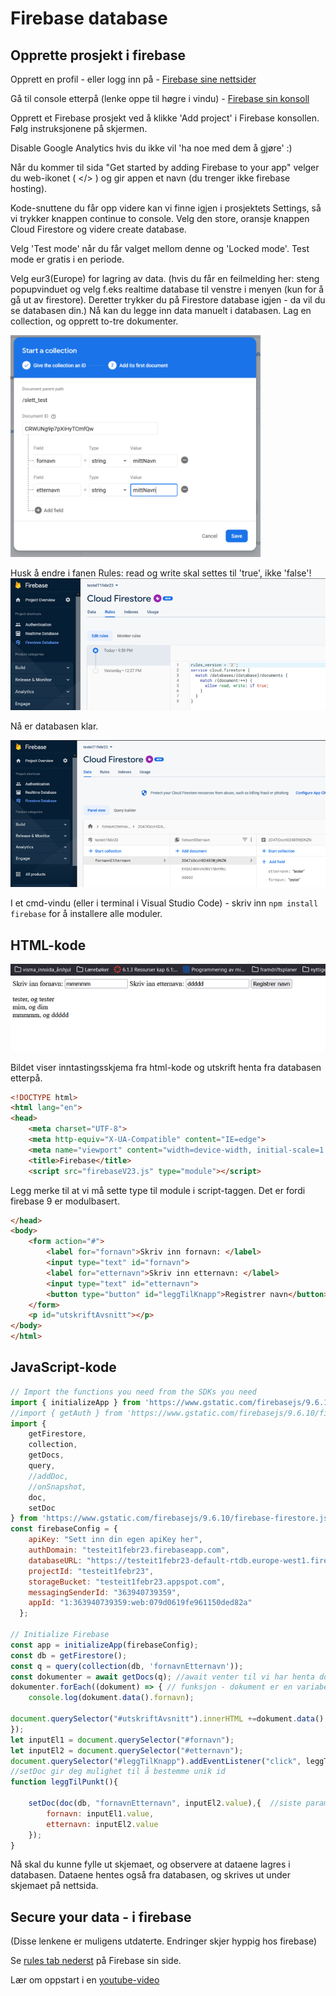 # Firebase database

## Opprette prosjekt i firebase
Opprett en profil - eller logg inn på - [Firebase sine nettsider](https://firebase.google.com)


Gå til console etterpå (lenke oppe til høgre i vindu) - [Firebase sin konsoll](https://console.firebase.google.com)


Opprett et Firebase prosjekt ved å klikke 'Add project' i Firebase konsollen. Følg instruksjonene på skjermen.  

Disable Google Analytics hvis du ikke vil 'ha noe med dem å gjøre' :)

Når du kommer til sida "Get started by adding Firebase to your app" velger du web-ikonet ( </> ) og gir appen et navn (du trenger ikke firebase hosting).

Kode-snuttene du får opp videre kan vi finne igjen i prosjektets Settings, så vi trykker knappen continue to console.
Velg den store, oransje knappen Cloud Firestore og videre create database. 

Velg 'Test mode' når du får valget mellom denne og 'Locked mode'. Test mode er gratis i en periode.

Velg eur3(Europe) for lagring av data.
(hvis du får en feilmelding her: steng popupvinduet og velg f.eks realtime database til venstre i menyen (kun for å gå ut av firestore). Deretter trykker du på Firestore database igjen - da vil du se databasen din.)
Nå kan du legge inn data manuelt i databasen. Lag en collection, og opprett to-tre dokumenter. 

<img src="Skjermbilde_felt_value.PNG" alt="legg inn noen poster i collection" width="400">

[comment]: <> (ved å legge inn bilde som html kan jeg sette bredde og høyde på bildet)


Husk å endre i fanen Rules: read og write skal settes til 'true', ikke 'false'!
![skjermdump av rules i settings](Bilde3_endre_rules.png "Endre til true for read og write")

Nå er databasen klar.

![skjermdump av collection og documents](Bilde1_prosjekt_collection_felt_value.png "Databasen er klar")

I et cmd-vindu (eller i terminal i Visual Studio Code) - skriv inn `npm install firebase` for å installere alle moduler. 


## HTML-kode
![skjermdump av ferdig skjema og henta info - i nettleser](Bilde2_skjermdump_skjema_html.png "Skjema og utskrift fra databasen")

Bildet viser inntastingsskjema fra html-kode og utskrift henta fra databasen etterpå.


```html
<!DOCTYPE html>
<html lang="en">
<head>
    <meta charset="UTF-8">
    <meta http-equiv="X-UA-Compatible" content="IE=edge">
    <meta name="viewport" content="width=device-width, initial-scale=1.0">
    <title>Firebase</title>
    <script src="firebaseV23.js" type="module"></script>
```
Legg merke til at vi må sette type til module i script-taggen. Det er fordi firebase 9 er modulbasert. 
```html
</head>
<body>
    <form action="#">
        <label for="fornavn">Skriv inn fornavn: </label>
        <input type="text" id="fornavn">
        <label for="etternavn">Skriv inn etternavn: </label>
        <input type="text" id="etternavn">
        <button type="button" id="leggTilKnapp">Registrer navn</button>
    </form>
    <p id="utskriftAvsnitt"></p>
</body>
</html>
```
 

## JavaScript-kode

```javascript
// Import the functions you need from the SDKs you need
import { initializeApp } from 'https://www.gstatic.com/firebasejs/9.6.10/firebase-app.js';
//import { getAuth } from 'https://www.gstatic.com/firebasejs/9.6.10/firebase-auth.js';
import {
    getFirestore,
    collection,
    getDocs,
    query,
    //addDoc,
    //onSnapshot,
    doc,
    setDoc
} from 'https://www.gstatic.com/firebasejs/9.6.10/firebase-firestore.js';
const firebaseConfig = {
    apiKey: "Sett inn din egen apiKey her",  
    authDomain: "testeit1febr23.firebaseapp.com",  
    databaseURL: "https://testeit1febr23-default-rtdb.europe-west1.firebasedatabase.app",  
    projectId: "testeit1febr23",  
    storageBucket: "testeit1febr23.appspot.com",  
    messagingSenderId: "363940739359",  
    appId: "1:363940739359:web:079d0619fe961150ded82a"  
  };
  
// Initialize Firebase
const app = initializeApp(firebaseConfig); 
const db = getFirestore();
const q = query(collection(db, 'fornavnEtternavn')); 
const dokumenter = await getDocs(q); //await venter til vi har henta dokumentene fra databasen  
dokumenter.forEach((dokument) => { // funksjon - dokument er en variabel
    console.log(dokument.data().fornavn);
    
document.querySelector("#utskriftAvsnitt").innerHTML +=dokument.data().fornavn+", og " + dokument.data().etternavn +" " +"<br>";
});
let inputEl1 = document.querySelector("#fornavn");
let inputEl2 = document.querySelector("#etternavn");
document.querySelector("#leggTilKnapp").addEventListener("click", leggTilPunkt);
//setDoc gir deg mulighet til å bestemme unik id
function leggTilPunkt(){
 
    setDoc(doc(db, "fornavnEtternavn", inputEl2.value),{  //siste parameter er unik id. bør ikke være etternavnet til personen, slik det er satt opp her ;)
        fornavn: inputEl1.value,
        etternavn: inputEl2.value
    });
}
```
Nå skal du kunne fylle ut skjemaet, og observere at dataene lagres i databasen. Dataene hentes også fra databasen, og skrives ut under skjemaet på nettsida.


## Secure your data - i firebase
(Disse lenkene er muligens utdaterte. Endringer skjer hyppig hos firebase)

Se [rules tab nederst](https://firebase.google.com/docs/firestore/quickstart#web-version-9) på Firebase sin side.

Lær om oppstart i en [youtube-video](https://youtu.be/BjtxPj6jRM8)
